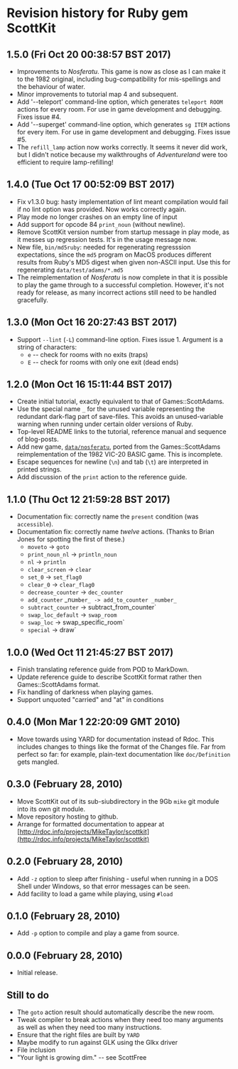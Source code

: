 # Revision history for Ruby gem ScottKit

## 1.5.0 (Fri Oct 20 00:38:57 BST 2017)

* Improvements to _Nosferatu_. This game is now as close as I can make it to the 1982 original, including bug-compatibility for mis-spellings and the behaviour of water.
* Minor improvements to tutorial map 4 and subsequent.
* Add '--teleport' command-line option, which generates `teleport ROOM` actions for every room. For use in game development and debugging. Fixes issue #4.
* Add '--superget' command-line option, which generates `sg ITEM` actions for every item. For use in game development and debugging. Fixes issue #5.
* The `refill_lamp` action now works correctly. It seems it never did work, but I didn't notice because my walkthroughs of _Adventureland_ were too efficient to require lamp-refilling!

## 1.4.0 (Tue Oct 17 00:52:09 BST 2017)

* Fix v1.3.0 bug: hasty implementation of lint meant compilation would fail if no lint option was provided. Now works correctly again.
* Play mode no longer crashes on an empty line of input
* Add support for opcode 84 `print_noun` (without newline).
* Remove ScottKit version number from startup message in play mode, as it messes up regression tests. It's in the usage message now.
* New file, `bin/md5ruby`: needed for regenerating regresssion expectations, since the `md5` program on MacOS produces different results from Ruby's MD5 digest when given non-ASCII input. Use this for regenerating `data/test/adams/*.md5`
* The reimplementation of _Nosferatu_ is now complete in that it is possible to play the game through to a successful completion. However, it's not ready for release, as many incorrect actions still need to be handled gracefully.

## 1.3.0 (Mon Oct 16 20:27:43 BST 2017)

* Support `--lint` (`-L`) command-line option. Fixes issue 1.
  Argument is a string of characters:
  * `e` -- check for rooms with no exits (traps)
  * `E` -- check for rooms with only one exit (dead ends)

## 1.2.0 (Mon Oct 16 15:11:44 BST 2017)

* Create initial tutorial, exactly equivalent to that of Games::ScottAdams.
* Use the special name `_` for the unused variable representing the redundant dark-flag part of save-files. This avoids an unused-variable warning when running under certain older versions of Ruby.
* Top-level README links to the tutorial, reference manual and sequence of blog-posts.
* Add new game, [`data/nosferatu`](data/nosferatu), ported from the Games::ScottAdams reimplementation of the 1982 VIC-20 BASIC game. This is incomplete.
* Escape sequences for newline (`\n`) and tab (`\t`) are interpreted in printed strings.
* Add discussion of the `print` action to the reference guide.

## 1.1.0 (Thu Oct 12 21:59:28 BST 2017)

* Documentation fix: correctly name the `present` condition (was `accessible`).
* Documentation fix: correctly name _twelve_ actions. (Thanks to Brian Jones for spotting the first of these.)
    * `moveto` -> `goto`
    * `print_noun_nl` -> `println_noun`
    * `nl` -> `println`
    * `clear_screen` -> `clear`
    * `set_0` -> `set_flag0`
    * `clear_0` -> `clear_flag0`
    * `decrease_counter` -> `dec_counter`
    * `add_counter` _nu`mber_ -> add_to_counter _number_`
    * `subtract_counter` -> subtract_from_counter`
    * `swap_loc_default` -> `swap_room`
    * `swap_loc` -> swap_specific_room`
    * `special` -> draw`

## 1.0.0 (Wed Oct 11 21:45:27 BST 2017)

* Finish translating reference guide from POD to MarkDown.
* Update reference guide to describe ScottKit format rather then Games::ScottAdams format.
* Fix handling of darkness when playing games.
* Support unquoted "carried" and "at" in conditions

## 0.4.0 (Mon Mar  1 22:20:09 GMT 2010)

* Move towards using YARD for documentation instead of Rdoc.  This
  includes changes to things like the format of the Changes file.  Far
  from perfect so far: for example, plain-text documentation like
  `doc/Definition` gets mangled.

## 0.3.0 (February 28, 2010)

* Move ScottKit out of its sub-siubdirectory in the 9Gb `mike`
  git module into its own git module.
* Move repository hosting to github.
* Arrange for formatted documentation to appear at
  [http://rdoc.info/projects/MikeTaylor/scottkit](http://rdoc.info/projects/MikeTaylor/scottkit)

## 0.2.0 (February 28, 2010)

* Add `-z` option to sleep after finishing - useful when running in a
  DOS Shell under Windows, so that error messages can be seen.
* Add facility to load a game while playing, using `#load`

## 0.1.0 (February 28, 2010)

* Add `-p` option to compile and play a game from source.

## 0.0.0 (February 28, 2010)

* Initial release.


## Still to do

* The `goto` action result should automatically describe the new room.
* Tweak compiler to break actions when they need too many arguments as well as when they need too many instructions.
* Ensure that the right files are built by `YARD`
* Maybe modify to run against GLK using the Glkx driver
* File inclusion
* "Your light is growing dim." -- see ScottFree
